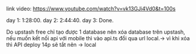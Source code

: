link video: https://www.youtube.com/watch?v=vk13GJi4Vd0&t=100s


day 1:   1:28:00.
day 2:   2:44:40.
day 3:   Done.

Do upstash free chỉ tạo được 1 database nên xóa database trên upstash, nếu muốn kết nối api với mobile thì vào api.ts đổi qua url local.-> vì khi xóa thì API deploy 14p sẽ tắt nên -> local
